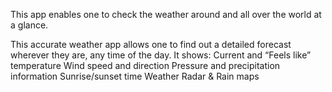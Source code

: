 This app enables one to check the weather around and all over the world at a glance. 

This accurate weather app allows one to find out a detailed forecast wherever they are, any time of the day.
It shows:
Current and “Feels like” temperature
Wind speed and direction
Pressure and precipitation information
Sunrise/sunset time
Weather Radar & Rain maps


